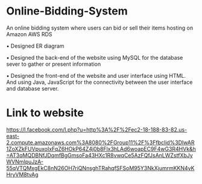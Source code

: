 # Online-Bidding-System
An online bidding system where users can bid or sell their items hosting on Amazon AWS RDS

•	Designed ER diagram

•	Designed the back-end of the website using MySQL for the database sever to gather or present information

•	Designed the front-end of the website and user interface using HTML. And using Java, JavaScript for the connectivity between the user interface and database server.

# Link to website

https://l.facebook.com/l.php?u=http%3A%2F%2Fec2-18-188-83-82.us-east-2.compute.amazonaws.com%3A8080%2FGroup11%2F%3Ffbclid%3DIwAR1ZoXZkFUVpuxoIxFqZ6HOkP64Z4j0b8Flx3hLAd6woapEC9F4wG3R4HVk&h=AT3qMQDBNfJDqmfBgGmsoFa43HXc1R8vwqCe5AzFQfJsAnLWZstfXbJyWVNmIpuJzA-55qVTQMxgEkC8nN26OH7riQNnsghTRahqfSFSoM95Y3NkXjumrmKKN4yKHryVM8tvAg
